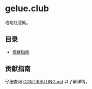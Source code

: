 # gelue.club

格略社官网。

## 目录

- [贡献指南](#贡献指南)

## 贡献指南

仔细查阅 [CONTRIBUTING.md][贡献指南] 以了解详情。

[贡献指南]: https://github.com/gelue-club/gelue.club/blob/master/CONTRIBUTING.md
